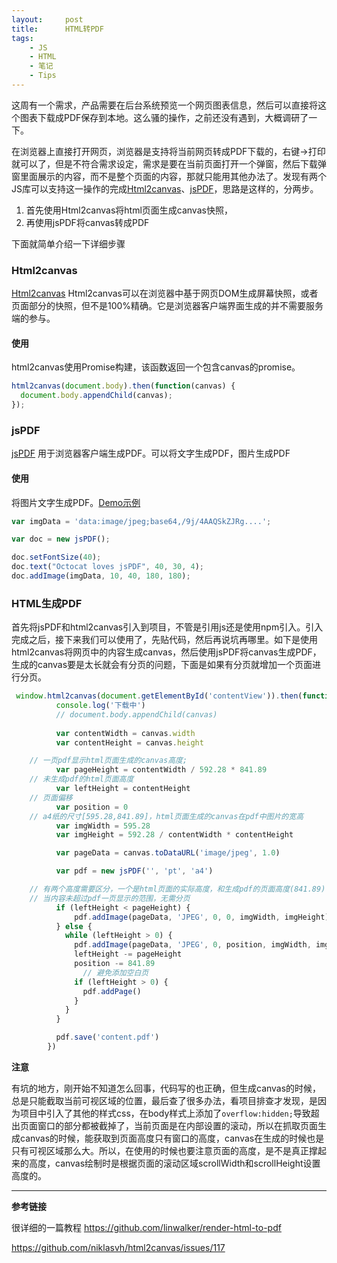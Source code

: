 ```yaml
---
layout:     post
title:      HTML转PDF
tags:
    - JS
    - HTML
    - 笔记
    - Tips
---
```



这周有一个需求，产品需要在后台系统预览一个网页图表信息，然后可以直接将这个图表下载成PDF保存到本地。这么骚的操作，之前还没有遇到，大概调研了一下。

在浏览器上直接打开网页，浏览器是支持将当前网页转成PDF下载的，右键->打印就可以了，但是不符合需求设定，需求是要在当前页面打开一个弹窗，然后下载弹窗里面展示的内容，而不是整个页面的内容，那就只能用其他办法了。发现有两个JS库可以支持这一操作的完成[Html2canvas](http://html2canvas.hertzen.com/getting-started)、[jsPDF](https://github.com/MrRio/jsPDF)，思路是这样的，分两步。

1. 首先使用Html2canvas将html页面生成canvas快照，
2. 再使用jsPDF将canvas转成PDF

下面就简单介绍一下详细步骤

### Html2canvas
[Html2canvas](https://github.com/niklasvh/html2canvas/)
Html2canvas可以在浏览器中基于网页DOM生成屏幕快照，或者页面部分的快照，但不是100%精确。它是浏览器客户端界面生成的并不需要服务端的参与。


#### 使用

html2canvas使用Promise构建，该函数返回一个包含canvas的promise。

```js
html2canvas(document.body).then(function(canvas) {  
  document.body.appendChild(canvas);
});
```

### jsPDF
[jsPDF](https://github.com/MrRio/jsPDF)
用于浏览器客户端生成PDF。可以将文字生成PDF，图片生成PDF

#### 使用

将图片文字生成PDF。[Demo示例](https://raw.githack.com/MrRio/jsPDF/master/)

```js
var imgData = 'data:image/jpeg;base64,/9j/4AAQSkZJRg....';

var doc = new jsPDF();

doc.setFontSize(40);
doc.text("Octocat loves jsPDF", 40, 30, 4);
doc.addImage(imgData, 10, 40, 180, 180);
```

### HTML生成PDF
首先将jsPDF和html2canvas引入到项目，不管是引用js还是使用npm引入。引入完成之后，接下来我们可以使用了，先贴代码，然后再说坑再哪里。如下是使用html2canvas将网页中的内容生成canvas，然后使用jsPDF将canvas生成PDF，生成的canvas要是太长就会有分页的问题，下面是如果有分页就增加一个页面进行分页。

```js
 window.html2canvas(document.getElementById('contentView')).then(function (canvas) {
          console.log('下载中')
          // document.body.appendChild(canvas)
          
          var contentWidth = canvas.width
          var contentHeight = canvas.height

    // 一页pdf显示html页面生成的canvas高度;
          var pageHeight = contentWidth / 592.28 * 841.89
    // 未生成pdf的html页面高度
          var leftHeight = contentHeight
    // 页面偏移
          var position = 0
    // a4纸的尺寸[595.28,841.89]，html页面生成的canvas在pdf中图片的宽高
          var imgWidth = 595.28
          var imgHeight = 592.28 / contentWidth * contentHeight

          var pageData = canvas.toDataURL('image/jpeg', 1.0)

          var pdf = new jsPDF('', 'pt', 'a4')

    // 有两个高度需要区分，一个是html页面的实际高度，和生成pdf的页面高度(841.89)
    // 当内容未超过pdf一页显示的范围，无需分页
          if (leftHeight < pageHeight) {
	          pdf.addImage(pageData, 'JPEG', 0, 0, imgWidth, imgHeight)
          } else {
            while (leftHeight > 0) {
              pdf.addImage(pageData, 'JPEG', 0, position, imgWidth, imgHeight)
              leftHeight -= pageHeight
              position -= 841.89
                // 避免添加空白页
              if (leftHeight > 0) {
                pdf.addPage()
              }
            }
          }

          pdf.save('content.pdf')
        })
```

**注意**

有坑的地方，刚开始不知道怎么回事，代码写的也正确，但生成canvas的时候，总是只能截取当前可视区域的位置，最后查了很多办法，看项目排查才发现，是因为项目中引入了其他的样式css，在body样式上添加了`overflow:hidden;`导致超出页面窗口的部分都被截掉了，当前页面是在内部设置的滚动，所以在抓取页面生成canvas的时候，能获取到页面高度只有窗口的高度，canvas在生成的时候也是只有可视区域那么大。所以，在使用的时候也要注意页面的高度，是不是真正撑起来的高度，canvas绘制时是根据页面的滚动区域scrollWidth和scrollHeight设置高度的。

---

**参考链接**

很详细的一篇教程 https://github.com/linwalker/render-html-to-pdf

https://github.com/niklasvh/html2canvas/issues/117
